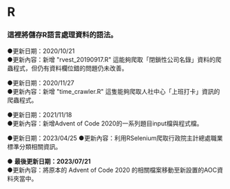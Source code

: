 # R

### 這裡將儲存R語言處理資料的語法。

●更新日期：2020/10/21  
●更新內容：新增 "rvest_20190917.R" 這能夠爬取「閉鎖性公司名錄」資料的爬蟲程式，但仍有資料欄位錯的問題仍未改善。

●更新日期：2020/11/27  
●更新內容：新增 "time_crawler.R" 這隻能夠爬取人社中心「上班打卡」資訊的爬蟲程式。

●更新日期：2021/11/18  
●更新內容：新增Advent of Code 2020的一系列題目input檔與程式檔。

●更新日期：2023/04/25 
●更新內容：利用RSelenium爬取行政院主計總處職業標準分類相關資訊。

● **最後更新日期：2023/07/21**  
●更新內容：將原本的 Advent of Code 2020 的相關檔案移動至新設置的AOC資料夾當中。
